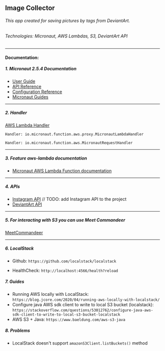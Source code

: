 ## Image Collector
###### This app created for saving pictures by tags from DeviantArt.

###### Technologies: Micronaut, AWS Lambdas, S3, DeviantArt API

---

#### Documentation:

##### 1. Micronaut 2.5.4 Documentation

- [User Guide](https://docs.micronaut.io/2.5.4/guide/index.html)
- [API Reference](https://docs.micronaut.io/2.5.4/api/index.html)
- [Configuration Reference](https://docs.micronaut.io/2.5.4/guide/configurationreference.html)
- [Micronaut Guides](https://guides.micronaut.io/index.html)

---

##### 2. Handler

[AWS Lambda Handler](https://docs.aws.amazon.com/lambda/latest/dg/java-handler.html)

```Handler: io.micronaut.function.aws.proxy.MicronautLambdaHandler```

```Handler: io.micronaut.function.aws.MicronautRequestHandler```

---

##### 3. Feature aws-lambda documentation

- [Micronaut AWS Lambda Function documentation](https://micronaut-projects.github.io/micronaut-aws/latest/guide/index.html#lambda)

---

##### 4. APIs

- [Instagram API](https://www.instagram.com/developer/) // TODO: add Instagram API to the project
- [DeviantArt API](https://www.deviantart.com/developers/)

---

##### 5. For interacting with S3 you can use Meet Commandeer
[MeetCommandeer](https://getcommandeer.com/)

---

##### 6. LocalStack
- Github: ```https://github.com/localstack/localstack```

- HealthCheck: ```http://localhost:4566/health?reload```

##### 7. Guides
- Running AWS locally with LocalStack: ```https://blog.jcore.com/2020/04/running-aws-locally-with-localstack/```
- Configure java AWS sdk client to write to local S3 bucket (localstack): ```https://stackoverflow.com/questions/53012762/configure-java-aws-sdk-client-to-write-to-local-s3-bucket-localstack```
- AWS S3 + Java: ```https://www.baeldung.com/aws-s3-java```

##### 8. Problems
- LocalStack doesn't support ```amazonS3Client.listBuckets()``` method




